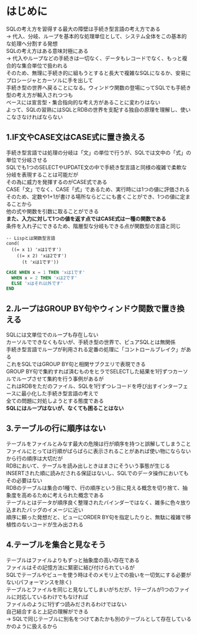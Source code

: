 # はじめに
SQLの考え方を習得する最大の障壁は手続き型言語の考え方である  
-> 代入、分岐、ループを基本的な処理単位として、システム全体をこの基本的な処理へ分割する発想  
SQLの考え方はある意味対極にある  
-> 代入やループなどの手続きは一切なく、データもレコードでなく、もっと複合的な集合単位で扱われる  
そのため、無理に手続き的に組もうとすると長大で複雑なSQLになるか、安易にプロシージャとカーソルに手を出して  
手続き型の世界へ戻ることになる。ウィンドウ関数の登場にってSQLでも手続き型の考え方が輸入されつつも  
ベースには宣言型・集合指向的な考え方があることに変わりはない  
よって、SQLの習熟にはSQLとRDBの世界を支配する独自の原理を理解し、使いこなさなければならない  


## 1.IF文やCASE文はCASE式に置き換える
手続き型言語では処理の分岐は「文」の単位で行うが、SQLでは文中の「式」の単位で分岐させる  
SQLでも1つのSELECTやUPDATE文の中で手続き型言語と同様の複雑で柔軟な分岐を表現することは可能だが  
その為に威力を発揮するのがCASE式である  
CASE「文」でなく、CASE「式」であるため、実行時には1つの値に評価される  
そのため、定数や1+1が書ける場所ならどこにも書くことができ、1つの値に定まることから  
他の式や関数を引数に取ることができる  
**また、入力に対して1つの値を返す点ではCASE式は一種の関数である**  
条件を入れ子にできるため、階層型な分岐もできる点が関数型の言語と同じ
``` Lisp
-- Lispとは関数型言語
cond(
  ((= x 1) 'xは1です')
    ((= x 2) 'xは2です')
      (t 'xは1です'))
```
``` sql
CASE WHEN x = 1 THEN 'xは1です'
  WHEN x = 2 THEN 'xは2です'
  ELSE 'xはそれ以外です'
END
```

## 2.ループはGROUP BY句やウィンドウ関数で置き換える
SQLには文単位でのループも存在しない  
カーソルでできなくもないが、手続き型の世界で、ピュアSQLとは無関係  
手続き型言語でループが利用される定番の処理に「コントロールブレイク」がある  
これをSQLではGROUP BY句と相関サブクエリで表現できる  
GROUP BY句で集約すれば済むものをヒラでSELECTした結果を1行ずつカーソルでループさせて集約を行う事例があるが  
これはRDBをただのファイル、SQLを1行ずつレコードを呼び出すインターフェースに最小化した手続き型言語の考えで  
全ての問題に対処しようとする態度である  
**SQLにはループはないが、なくても困ることはない**

## 3.テーブルの行に順序はない
テーブルをファイルとみなす最大の危険は行が順序を持つと誤解してしまうこと  
ファイルにとっては行順がばらばらに表示されることがあれば使い物にならないから行の順序は大切だが  
RDBにおいて、テーブルを読み出しときはまさにそういう事態が生じる  
INSERTされた順に読みだされる保証はないし、SQLでのデータ操作においてもその必要はない  
RDBのテーブルは集合の1種で、行の順序という目に見える概念を切り捨て、抽象度を高めるために考えられた概念である  
テーブルとはデータが順序良く整理されたバインダーではなく、雑多に色々放り込まれたバッグのイメージに近い  
順序に頼った発想だと、ビューにORDER BY句を指定したりと、無駄に複雑で移植性のないコードが生み出される

## 4.テーブルを集合と見なそう
テーブルはファイルよりもずっと抽象度の高い存在である  
ファイルはその記憶方法に緊密に結び付けられているが  
SQLでテーブルやビューを使う時はそのメモリ上での扱いを一切気にする必要がない(パフォーマンスを除く)  
テーブルとファイルを同じと見なしてしまいがちだが、1テーブルが1つのファイルに対応しているわけでもなければ  
ファイルのように1行ずつ読みだされるわけではない  
自己結合すると上記の理解ができる  
-> SQLで同じテーブルに別名をつけてあたかも別のテーブルとして存在しているかのように扱えるから
